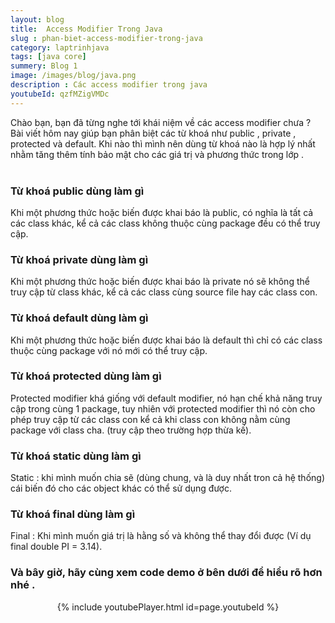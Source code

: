 ```yaml
---
layout: blog
title:  Access Modifier Trong Java
slug : phan-biet-access-modifier-trong-java
category: laptrinhjava
tags: [java core]
summery: Blog 1
image: /images/blog/java.png
description : Các access modifier trong java 
youtubeId: qzfMZigVMDc
---
```


Chào bạn, bạn đã từng nghe tới khái niệm về các access modifier  chưa ? Bài viết hôm nay giúp bạn phân biệt các từ khoá
như public , private , protected và default. Khi nào thì mình nên dùng từ khoá nào là hợp lý nhất nhằm tăng thêm tính bảo mật cho các giá trị và phương thức trong 
lớp .
<br><br>

### Từ khoá public dùng làm gì
Khi một phương thức hoặc biến được khai báo là public, có nghĩa là tất cả các class khác, kể cả các class không thuộc cùng package đều có thể truy cập.
<br>

### Từ khoá private  dùng làm gì
Khi một phương thức hoặc biến được khai báo là private nó sẽ không thể truy cập từ class khác, kể cả các class cùng source file hay các class con.
<br>

### Từ khoá default  dùng làm gì
Khi một phương thức hoặc biến được khai báo là default thì chỉ có các class thuộc cùng package với nó mới có thể truy cập. 
<br>

### Từ khoá protected   dùng làm gì
Protected modifier khá giống với default modifier, nó hạn chế khả năng truy cập trong cùng 1 package, tuy nhiên với protected modifier thì nó còn cho phép truy cập từ các class con kể cả khi class con không nằm cùng package với class cha. (truy cập theo trường hợp thừa kế).
<br>

### Từ khoá static dùng làm gì
Static : khi mình muốn chia sẽ (dùng chung, và là duy nhất tron cả hệ thống) cái biến đó cho các object khác có thể sử dụng được.
<br>

### Từ khoá final  dùng làm gì
Final : Khi mình muốn giá trị là hằng số và không thể thay đổi được (Ví dụ final double PI = 3.14).
<br> 

### Và bây giờ, hãy cùng xem code demo ở bên dưới để hiểu rõ hơn nhé . 

<p align="center">
{% include youtubePlayer.html id=page.youtubeId %}
<p>